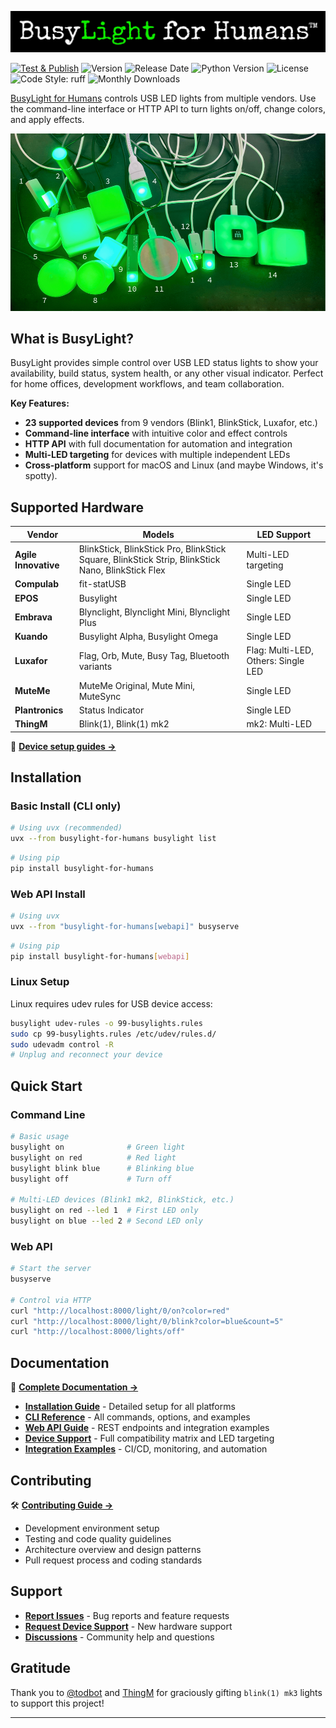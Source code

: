 <!-- agile-innovative blink(1) blinkstick bluetooth blynclight bt busylight busylight-alpha busylight-omega compulab embrava epos fit-statusb flag hid kuando luxafor mute muteme mutesync omega orb plantronics serial thingM usb --> 

![BusyLight Project Logo][LOGO]
<br>

[![Test & Publish][release-badge]][release]
![Version][pypi-version]
![Release Date][release-date]
![Python Version][python-version]
![License][license]
![Code Style: ruff][code-style]
![Monthly Downloads][monthly-downloads]
<br>

[BusyLight for Humans][busylight-for-humans] controls USB LED lights
from multiple vendors. Use the command-line interface or HTTP API to
turn lights on/off, change colors, and apply effects.

![All Supported Lights][DEMO]

## What is BusyLight?

BusyLight provides simple control over USB LED status lights to show your
availability, build status, system health, or any other visual indicator.
Perfect for home offices, development workflows, and team collaboration.

**Key Features:**
- **23 supported devices** from 9 vendors (Blink1, BlinkStick, Luxafor, etc.)
- **Command-line interface** with intuitive color and effect controls
- **HTTP API** with full documentation for automation and integration
- **Multi-LED targeting** for devices with multiple independent LEDs
- **Cross-platform** support for macOS and Linux (and maybe Windows, it's spotty).

## Supported Hardware

| **Vendor** | **Models** | **LED Support** |
|------------|------------|-----------------|
| **Agile Innovative** | BlinkStick, BlinkStick Pro, BlinkStick Square, BlinkStick Strip, BlinkStick Nano, BlinkStick Flex | Multi-LED targeting |
| **Compulab** | fit-statUSB | Single LED |
| **EPOS** | Busylight | Single LED |
| **Embrava** | Blynclight, Blynclight Mini, Blynclight Plus | Single LED |
| **Kuando** | Busylight Alpha, Busylight Omega | Single LED |
| **Luxafor** | Flag, Orb, Mute, Busy Tag, Bluetooth variants | Flag: Multi-LED, Others: Single LED |
| **MuteMe** | MuteMe Original, Mute Mini, MuteSync | Single LED |
| **Plantronics** | Status Indicator | Single LED |
| **ThingM** | Blink(1), Blink(1) mk2 | mk2: Multi-LED |

📖 **[Device setup guides →][docs-devices]**

## Installation

### Basic Install (CLI only)
```bash
# Using uvx (recommended)
uvx --from busylight-for-humans busylight list
```

```bash
# Using pip
pip install busylight-for-humans
```

### Web API Install
```bash
# Using uvx
uvx --from "busylight-for-humans[webapi]" busyserve
```

```bash
# Using pip
pip install busylight-for-humans[webapi]
```

### Linux Setup
Linux requires udev rules for USB device access:
```bash
busylight udev-rules -o 99-busylights.rules
sudo cp 99-busylights.rules /etc/udev/rules.d/
sudo udevadm control -R
# Unplug and reconnect your device
```

## Quick Start

### Command Line
```bash
# Basic usage
busylight on              # Green light
busylight on red          # Red light
busylight blink blue      # Blinking blue
busylight off             # Turn off

# Multi-LED devices (Blink1 mk2, BlinkStick, etc.)
busylight on red --led 1  # First LED only
busylight on blue --led 2 # Second LED only
```

### Web API
```bash
# Start the server
busyserve

# Control via HTTP
curl "http://localhost:8000/light/0/on?color=red"
curl "http://localhost:8000/light/0/blink?color=blue&count=5"
curl "http://localhost:8000/lights/off"
```

## Documentation

📖 **[Complete Documentation →][docs]**

- **[Installation Guide][docs-installation]** - Detailed setup for all platforms
- **[CLI Reference][docs-cli]** - All commands, options, and examples
- **[Web API Guide][docs-api]** - REST endpoints and integration examples
- **[Device Support][docs-devices]** - Full compatibility matrix and LED targeting
- **[Integration Examples][docs-integration]** - CI/CD, monitoring, and automation

## Contributing

🛠️ **[Contributing Guide →][contributing]**

- Development environment setup
- Testing and code quality guidelines
- Architecture overview and design patterns
- Pull request process and coding standards

## Support

- **[Report Issues][issues]** - Bug reports and feature requests
- **[Request Device Support][device-request]** - New hardware support
- **[Discussions][discussions]** - Community help and questions

## Gratitude

Thank you to [@todbot][todbot] and [ThingM][thingm] for graciously gifting
`blink(1) mk3` lights to support this project!

<hr>

<!-- Links -->
[busylight-for-humans]: https://github.com/JnyJny/busylight
[busylight-core]: https://github.com/JnyJny/busylight-core
[docs]: https://jnyjny.github.io/busylight/
[docs-installation]: https://jnyjny.github.io/busylight/installation/
[docs-cli]: https://jnyjny.github.io/busylight/cli/
[docs-api]: https://jnyjny.github.io/busylight/api/
[docs-devices]: https://jnyjny.github.io/busylight/devices/
[docs-integration]: https://jnyjny.github.io/busylight/api/integration/
[contributing]: https://github.com/JnyJny/busylight/blob/master/CONTRIBUTING.md
[issues]: https://github.com/JnyJny/busylight/issues
[device-request]: https://github.com/JnyJny/busylight-core/issues/new?template=4_new_device_request.yaml
[discussions]: https://github.com/JnyJny/busylight/discussions
[uv-docs]: https://docs.astral.sh/uv/
[todbot]: https://github.com/todbot
[thingm]: https://thingm.com

<!-- Assets -->
[LOGO]: https://github.com/JnyJny/busylight/blob/master/assets/BusyLightForHumans.png
[DEMO]: https://github.com/JnyJny/busylight/blob/master/assets/HerdOfLights.png

<!-- Badges -->
[pypi-version]: https://img.shields.io/pypi/v/busylight-for-humans
[python-version]: https://img.shields.io/python/required-version-toml?tomlFilePath=https%3A%2F%2Fraw.githubusercontent.com%2FJnyJny%2Fbusylight%2Fmaster%2Fpyproject.toml
[license]: https://img.shields.io/pypi/l/busylight-for-humans
[code-style]: https://img.shields.io/badge/ruff-yellow?style=flat-square&label=Style&link=https%3A%2F%2Fastral.sh%2Fruff
[monthly-downloads]: https://img.shields.io/pypi/dm/busylight-for-humans
[release-date]: https://img.shields.io/github/release-date/JnyJny/busylight
[release-badge]: https://github.com/JnyJny/busylight/actions/workflows/release.yaml/badge.svg
[release]: https://github.com/JnyJny/busylight/actions/workflows/release.yaml

